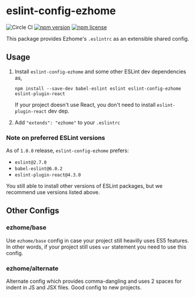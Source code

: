 eslint-config-ezhome
====================

![Circle CI](https://circleci.com/gh/ezhome/eslint-config-ezhome.svg?style=svg)
[![npm version](https://img.shields.io/npm/v/eslint-config-ezhome.svg?style=flat-square)](https://www.npmjs.com/packages/eslint-config-ezhome)
[![npm license](https://img.shields.io/npm/l/eslint-config-ezhome.svg?style=flat-square)](https://www.npmjs.com/packages/eslint-config-ezhome)

This package provides Ezhome's `.eslintrc` as an extensible shared config.

## Usage

1. Install `eslint-config-ezhome` and some other ESLint dev dependencies as,

   ```
   npm install --save-dev babel-eslint eslint eslint-config-ezhome eslint-plugin-react
   ```

   If your project doesn't use React, you don't need to install
   `eslint-plugin-react` dev dep.

2. Add `"extends": "ezhome"` to your `.eslintrc`

### Note on preferred ESLint versions

As of `1.0.0` release, `eslint-config-ezhome` prefers:

* `eslint@2.7.0`
* `babel-eslint@6.0.2`
* `eslint-plugin-react@4.3.0`

You still able to install other versions of ESLint packages, but we recommend
use versions listed above.

## Other Configs

### ezhome/base

Use `ezhome/base` config in case your project still heavilly uses ES5 features.
In other words, if your project still uses `var` statement you need to use this
config.

### ezhome/alternate

Alternate config which provides comma-dangling and uses 2 spaces for indent in
JS and JSX files. Good config to new projects.
